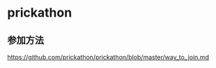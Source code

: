 # prickathon

<script async defer src="https://prickathon-slackin.glitch.me/slackin.js?large"></script>

## 参加方法

https://github.com/prickathon/prickathon/blob/master/way_to_join.md
